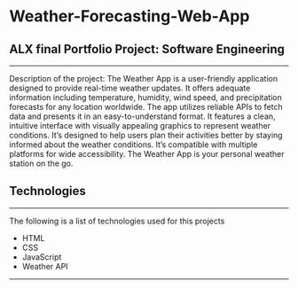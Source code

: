 # Weather-Forecasting-Web-App

## ALX final Portfolio Project: Software Engineering
***
Description of the project: The Weather App is a user-friendly application designed to provide real-time weather updates. It offers adequate information including temperature, humidity, wind speed, and precipitation forecasts for any location worldwide. The app utilizes reliable APIs to fetch data and presents it in an easy-to-understand format. It features a clean, intuitive interface with visually appealing graphics to represent weather conditions. It’s designed to help users plan their activities better by staying informed about the weather conditions. It’s compatible with multiple platforms for wide accessibility. The Weather App is your personal weather station on the go.
## Technologies
***
The following is a list of technologies used for this projects

* HTML
* CSS
* JavaScript
* Weather API
***
